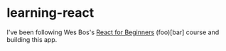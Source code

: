 # learning-react

I've been following Wes Bos's [React for Beginners](https://reactforbeginners.com) (foo)[bar] course and building this app. 
